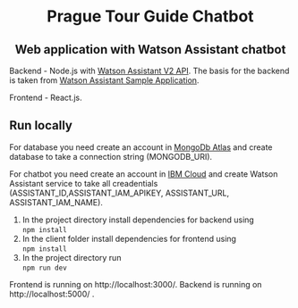 <h1 align="center" style="border-bottom: none;">Prague Tour Guide Chatbot</h1>
<h2 align="center"> Web application with Watson Assistant chatbot </h2>
<p> Backend - Node.js with <a href="https://cloud.ibm.com/apidocs/assistant-v2#introduction">Watson Assistant V2 API</a>. The basis for the backend is taken from <a href="the basis for the backend is taken from">Watson Assistant Sample Application</a>.</p>
<p> Frontend - React.js. </p>

<h2> Run locally </h2>
  
  <p>For database you need create an account in <a href="https://www.mongodb.com/cloud/atlas">MongoDb Atlas</a> and create database to take a connection string (MONGODB_URI).</p>
  <p>For chatbot you need create an account in <a href="https://cloud.ibm.com/registration">IBM Cloud</a> and create Watson Assistant service to take all creadentials (ASSISTANT_ID,ASSISTANT_IAM_APIKEY, ASSISTANT_URL, ASSISTANT_IAM_NAME).</p>
  
    
   1. In the project directory install dependencies for backend using <br> `npm install`
   2. In the client folder install dependencies for frontend using <br>
     `npm install`
   3. In the project directory run <br>
     `npm run dev`


Frontend is running on http://localhost:3000/. Backend is running on http://localhost:5000/ .
